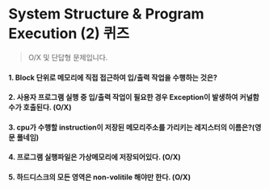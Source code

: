 # System Structure & Program Execution (2) 퀴즈
> O/X 및 단답형 문제입니다.

#### 1. Block 단위로 메모리에 직접 접근하여 입/출력 작업을 수행하는 것은?


#### 2. 사용자 프로그램 실행 중 입/출력 작업이 필요한 경우 Exception이 발생하여 커널함수가 호출된다. (O/X)


#### 3. cpu가 수행할 instruction이 저장된 메모리주소를 가리키는 레지스터의 이름은?(영문 풀네임)


#### 4. 프로그램 실행파일은 가상메모리에 저장되어있다. (O/X)


#### 5. 하드디스크의 모든 영역은 non-volitile 해야만 한다. (O/X)
